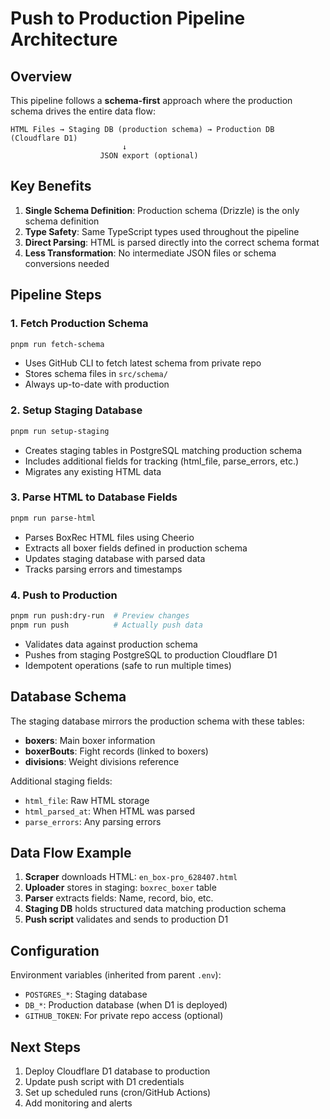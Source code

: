 # Push to Production Pipeline Architecture

## Overview

This pipeline follows a **schema-first** approach where the production schema drives the entire data flow:

```
HTML Files → Staging DB (production schema) → Production DB (Cloudflare D1)
                         ↓
                    JSON export (optional)
```

## Key Benefits

1. **Single Schema Definition**: Production schema (Drizzle) is the only schema definition
2. **Type Safety**: Same TypeScript types used throughout the pipeline
3. **Direct Parsing**: HTML is parsed directly into the correct schema format
4. **Less Transformation**: No intermediate JSON files or schema conversions needed

## Pipeline Steps

### 1. Fetch Production Schema
```bash
pnpm run fetch-schema
```
- Uses GitHub CLI to fetch latest schema from private repo
- Stores schema files in `src/schema/`
- Always up-to-date with production

### 2. Setup Staging Database
```bash
pnpm run setup-staging
```
- Creates staging tables in PostgreSQL matching production schema
- Includes additional fields for tracking (html_file, parse_errors, etc.)
- Migrates any existing HTML data

### 3. Parse HTML to Database Fields
```bash
pnpm run parse-html
```
- Parses BoxRec HTML files using Cheerio
- Extracts all boxer fields defined in production schema
- Updates staging database with parsed data
- Tracks parsing errors and timestamps

### 4. Push to Production
```bash
pnpm run push:dry-run  # Preview changes
pnpm run push          # Actually push data
```
- Validates data against production schema
- Pushes from staging PostgreSQL to production Cloudflare D1
- Idempotent operations (safe to run multiple times)

## Database Schema

The staging database mirrors the production schema with these tables:

- **boxers**: Main boxer information
- **boxerBouts**: Fight records (linked to boxers)
- **divisions**: Weight divisions reference

Additional staging fields:
- `html_file`: Raw HTML storage
- `html_parsed_at`: When HTML was parsed
- `parse_errors`: Any parsing errors

## Data Flow Example

1. **Scraper** downloads HTML: `en_box-pro_628407.html`
2. **Uploader** stores in staging: `boxrec_boxer` table
3. **Parser** extracts fields: Name, record, bio, etc.
4. **Staging DB** holds structured data matching production schema
5. **Push script** validates and sends to production D1

## Configuration

Environment variables (inherited from parent `.env`):
- `POSTGRES_*`: Staging database
- `DB_*`: Production database (when D1 is deployed)
- `GITHUB_TOKEN`: For private repo access (optional)

## Next Steps

1. Deploy Cloudflare D1 database to production
2. Update push script with D1 credentials
3. Set up scheduled runs (cron/GitHub Actions)
4. Add monitoring and alerts